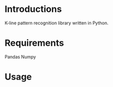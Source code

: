 # Introductions
K-line pattern recognition library written in Python.

# Requirements
Pandas
Numpy

# Usage
